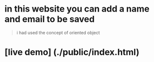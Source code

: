# in this  website  you can add a name and email to be saved
 >i had used the concept of oriented object 
# [live demo] (./public/index.html)